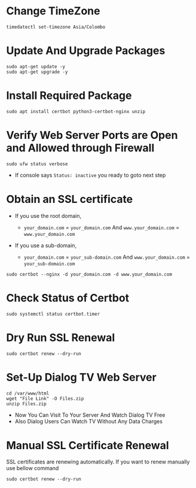 # Change TimeZone

```
timedatectl set-timezone Asia/Colombo
```



# Update And Upgrade Packages

```
sudo apt-get update -y
sudo apt-get upgrade -y
```



# Install Required Package

```
sudo apt install certbot python3-certbot-nginx unzip
```



# Verify Web Server Ports are Open and Allowed through Firewall

```
sudo ufw status verbose
```

- If console says `Status: inactive` you ready to goto next step

# Obtain an SSL certificate

- If you use the root domain,
	- `your_domain.com` = `your_domain.com` And `www.your_domain.com` = `www.your_domain.com`

- If you use a sub-domain,
	- `your_domain.com` = `your_sub-domain.com` And `www.your_domain.com` = `your_sub-domain.com`

```
sudo certbot --nginx -d your_domain.com -d www.your_domain.com
```

# Check Status of Certbot

```
sudo systemctl status certbot.timer
```



# Dry Run SSL Renewal

```
sudo certbot renew --dry-run
```


# Set-Up Dialog TV Web Server 

```
cd /var/www/html
wget "File Link" -O Files.zip
unzip Files.zip
```
- Now You Can Visit To Your Server And Watch Dialog TV Free
- Also Dialog Users Can Watch TV Without Any Data Charges

# Manual SSL Certificate Renewal

SSL certificates are renewing automatically. If you want to renew manually use bellow command

```
sudo certbot renew --dry-run
```
